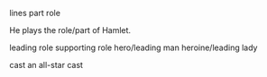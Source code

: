 lines
part
role

He plays the role/part of Hamlet.

leading role
supporting role
hero/leading man
heroine/leading lady

cast
an all-star cast
